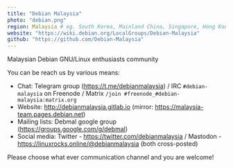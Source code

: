 ```yaml
---
title: "Debian Malaysia"
photo: "debian.png"
region: Malaysia # eg. South Korea, Mainland China, Singapore, Hong Kong, Taiwan ...
website: "https://wiki.debian.org/LocalGroups/Debian-Malaysia"
github: "https://github.com/Debian-Malaysia"
---
```

Malaysian Debian GNU/Linux enthusiasts community

You can be reach us by various means:
* Chat: Telegram group (https://t.me/debianmalaysia) / IRC `#debian-malaysia` on Freenode / Matrix `/join #freenode_#debian-malaysia:matrix.org`
* Website: http://debianmalaysia.gitlab.io (mirror: https://malaysia-team.pages.debian.net)
* Mailing lists: Debmal google group (https://groups.google.com/g/debmal)
* Social media: Twitter - https://twitter.com/debianmalaysia / Mastodon - https://linuxrocks.online/@debianmalaysia (both cross-posted)

Please choose what ever communication channel and you are welcome!